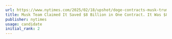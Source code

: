 ```yaml
---
url: https://www.nytimes.com/2025/02/18/upshot/doge-contracts-musk-trump.html
title: Musk Team Claimed It Saved $8 Billion in One Contract. It Was $8 Million.
publisher: nytimes
usage: candidate
initial_rank: 2
---
```

